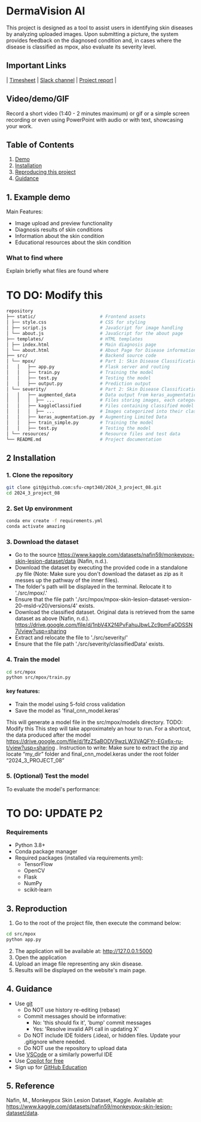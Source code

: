 # DermaVision AI
This project is designed as a tool to assist users in identifying skin diseases by analyzing uploaded images. Upon submitting a picture, the system provides feedback on the diagnosed condition and, in cases where the disease is classified as mpox, also evaluate its severity level. 


## Important Links

| [Timesheet](https://1sfu-my.sharepoint.com/:x:/g/personal/hamarneh_sfu_ca/Ea_oAN9CB_hBi3OZi4DQiaIBHtT-s4eWAng1HMl6Hh85kA?e=C4xfla) | [Slack channel](https://app.slack.com/client/T07K7SWL5A4/C07JS14AD43) | [Project report](https://www.overleaf.com/project/66d0b0532317a8cadc2e64f1) |

## Video/demo/GIF

Record a short video (1:40 - 2 minutes maximum) or gif or a simple screen recording or even using PowerPoint with audio or with text, showcasing your work.

## Table of Contents

1. [Demo](#demo)
2. [Installation](#installation)
3. [Reproducing this project](#repro)
4. [Guidance](#guide)

<a name="demo"></a>

## 1. Example demo

Main Features:

- Image upload and preview functionality
- Diagnosis results of skin conditions
- Information about the skin condition
- Educational resources about the skin condition

### What to find where

Explain briefly what files are found where

# TO DO: Modify this 
```bash
repository
├── static/                        # Frontend assets
│ ├── style.css                    # CSS for styling
│ ├── script.js                    # JavaScript for image handling
│ └── about.js                     # JavaScript for the about page
├── templates/                     # HTML templates
│ ├── index.html                   # Main diagnosis page
│ └── about.html                   # About Page for Disease information and team details
├── src/                           # Backend source code
│ └── mpox/                        # Part 1: Skin Disease Classification
│   │   ├── app.py                 # Flask server and routing
│   │   ├── train.py               # Training the model
│   │   ├── test.py                # Testing the model
│   │   ├── output.py              # Prediction output
│ └── severity/                    # Part 2: Skin Disease Classification
│   │   ├── augmented_data         # Data output from keras_augmentation.py 
│   │   │  ├── ...                 # Files storing images, each categorized into their class
│   │   ├── kaggleClassified       # Files containing classified model data
│   │   │  ├── ...                 # Images categorized into their class
│   │   ├── keras_augmentation.py  # Augmenting Limited Data
│   │   ├── train_simple.py        # Training the model
│   │   ├── test.py                # Testing the model
│ └── resources/                   # Resource files and test data
└── README.md                      # Project documentation
```

<a name="installation"></a>

## 2 Installation
### 1. Clone the repository

```bash
git clone git@github.com:sfu-cmpt340/2024_3_project_08.git
cd 2024_3_project_08
```

### 2. Set Up environment

```bash
conda env create -f requirements.yml
conda activate amazing
```

### 3. Download the dataset

- Go to the source  https://www.kaggle.com/datasets/nafin59/monkeypox-skin-lesion-dataset/data (Nafin, n.d.).
- Download the dataset by executing the provided code in a standalone .py file (Note: Make sure you don't download the dataset as zip as it messes up the pathway of the inner files).
- The folder's path will be displayed in the terminal. Relocate it to './src/mpox/.'
- Ensure that the file path './src/mpox/mpox-skin-lesion-dataset-version-20-msld-v20/versions/4' exists.
- Download the classified dataset. Original data is retrieved from the same dataset as above (Nafin, n.d.). https://drive.google.com/file/d/1nbV4X2f4PvFahuJbwLZc9pmFaODSSN7j/view?usp=sharing 
- Extract and relocate the file to './src/severity/'
- Ensure that the file path './src/severity/classifiedData' exists.

### 4. Train the model

```bash
cd src/mpox
python src/mpox/train.py
```

#### key features:

- Train the model using 5-fold cross validation
- Save the model as 'final_cnn_model.keras'

This will generate a model file in the src/mpox/models directory.
TODO: Modify this 
This step will take approximately an hour to run. For a shortcut, the data produced after the model https://drive.google.com/file/d/1fzZ5aBODV9wzLW3VAQFYr-EGx6x-ru-t/view?usp=sharing . Instruction to write: Make sure to extract the zip and locate “my_dir” folder and final_cnn_model.keras under the root folder “2024_3_PROJECT_08”

### 5. (Optional) Test the model

To evaluate the model's performance:



# TO DO: UPDATE P2


### Requirements

- Python 3.8+
- Conda package manager
- Required packages (installed via requirements.yml):
  - TensorFlow
  - OpenCV
  - Flask
  - NumPy
  - scikit-learn

<a name="repro"></a>

## 3. Reproduction

1. Go to the root of the project file, then execute the command below: 

```bash
cd src/mpox
python app.py

```
2. The application will be available at: http://127.0.0.1:5000
3. Open the application 
4. Upload an image file representing any skin disease.
5. Results will be displayed on the website's main page.

<a name="guide"></a>

## 4. Guidance

- Use [git](https://git-scm.com/book/en/v2)
  - Do NOT use history re-editing (rebase)
  - Commit messages should be informative:
    - No: 'this should fix it', 'bump' commit messages
    - Yes: 'Resolve invalid API call in updating X'
  - Do NOT include IDE folders (.idea), or hidden files. Update your .gitignore where needed.
  - Do NOT use the repository to upload data
- Use [VSCode](https://code.visualstudio.com/) or a similarly powerful IDE
- Use [Copilot for free](https://dev.to/twizelissa/how-to-enable-github-copilot-for-free-as-student-4kal)
- Sign up for [GitHub Education](https://education.github.com/)

## 5. Reference

Nafin, M., Monkeypox Skin Lesion Dataset, Kaggle. Available at:
https://www.kaggle.com/datasets/nafin59/monkeypox-skin-lesion-dataset/data.

